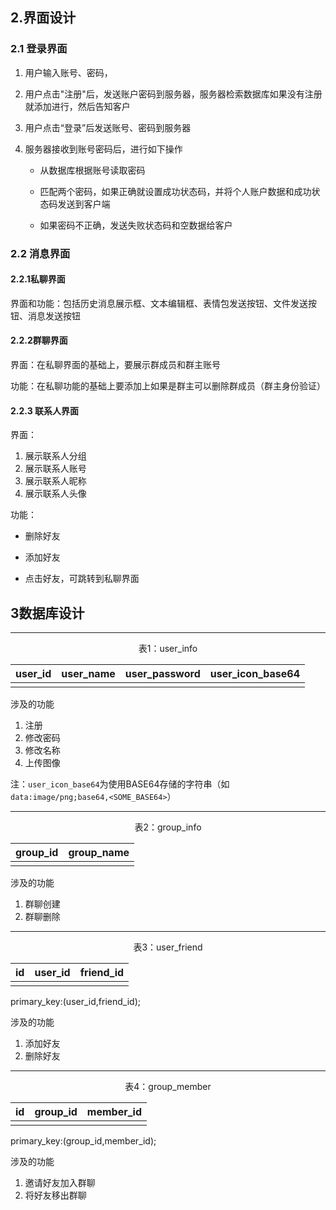 ## 2.界面设计

### 2.1 登录界面

1. 用户输入账号、密码，
2. 用户点击"注册"后，发送账户密码到服务器，服务器检索数据库如果没有注册就添加进行，然后告知客户
3. 用户点击“登录”后发送账号、密码到服务器
4. 服务器接收到账号密码后，进行如下操作

   + 从数据库根据账号读取密码

   + 匹配两个密码，如果正确就设置成功状态码，并将个人账户数据和成功状态码发送到客户端

   + 如果密码不正确，发送失败状态码和空数据给客户

     

### 2.2 消息界面

#### **2.2.1私聊界面**

界面和功能：包括历史消息展示框、文本编辑框、表情包发送按钮、文件发送按钮、消息发送按钮



#### **2.2.2群聊界面**

界面：在私聊界面的基础上，要展示群成员和群主账号

功能：在私聊功能的基础上要添加上如果是群主可以删除群成员（群主身份验证）



#### **2.2.3 联系人界面**

界面：

1. 展示联系人分组
2. 展示联系人账号
3. 展示联系人昵称
4. 展示联系人头像

功能：

+ 删除好友

+ 添加好友

+ 点击好友，可跳转到私聊界面

  

## 3数据库设计

------
<center>表1：user_info</center>

| user_id | user_name | user_password | user_icon_base64 |
| ------- | --------- | ------------- | ---------------- |
|         |           |               |                  |


涉及的功能
1. 注册
2. 修改密码
3. 修改名称
4. 上传图像

注：`user_icon_base64`为使用BASE64存储的字符串（如`data:image/png;base64,<SOME_BASE64>`）

------
<center>表2：group_info </center>

| group_id | group_name |
| -------- |  --------- |
|          |            |


涉及的功能
1. 群聊创建
2. 群聊删除


------
<center>表3：user_friend</center>

| id   | user_id | friend_id |
| ---- | ------- | --------- |
|      |         |           |
primary_key:(user_id,friend_id);

涉及的功能
1. 添加好友
2. 删除好友


------
<center>表4：group_member</center>

| id   | group_id | member_id |
| ---- | -------- | --------- |
|      |          |           |
primary_key:(group_id,member_id);

涉及的功能
1. 邀请好友加入群聊
2. 将好友移出群聊

